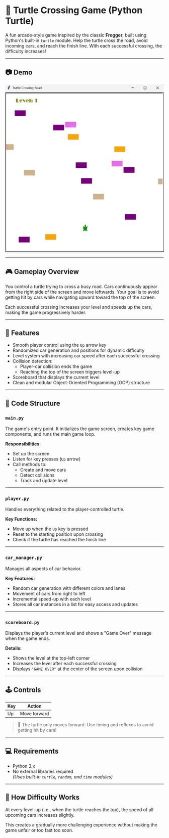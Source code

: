 # 🐢 Turtle Crossing Game (Python Turtle)

A fun arcade-style game inspired by the classic **Frogger**, built using Python's built-in `turtle` module. Help the turtle cross the road, avoid incoming cars, and reach the finish line. With each successful crossing, the difficulty increases!

---

## 📷 Demo

![Turtle Crossing Demo](assets/turtle-crossing-game.gif)

---

## 🎮 Gameplay Overview

You control a turtle trying to cross a busy road. Cars continuously appear from the right side of the screen and move leftwards. Your goal is to avoid getting hit by cars while navigating upward toward the top of the screen.

Each successful crossing increases your level and speeds up the cars, making the game progressively harder.

---

## 🚀 Features

- Smooth player control using the `Up` arrow key
- Randomized car generation and positions for dynamic difficulty
- Level system with increasing car speed after each successful crossing
- Collision detection:
  - Player-car collision ends the game
  - Reaching the top of the screen triggers level-up
- Scoreboard that displays the current level
- Clean and modular Object-Oriented Programming (OOP) structure

---

## 🧱 Code Structure

### `main.py`
The game's entry point. It initializes the game screen, creates key game components, and runs the main game loop.

**Responsibilities:**
- Set up the screen
- Listen for key presses (`Up` arrow)
- Call methods to:
  - Create and move cars
  - Detect collisions
  - Track and update level

---

### `player.py`
Handles everything related to the player-controlled turtle.

**Key Functions:**
- Move up when the `Up` key is pressed
- Reset to the starting position upon crossing
- Check if the turtle has reached the finish line

---

### `car_manager.py`
Manages all aspects of car behavior.

**Key Features:**
- Random car generation with different colors and lanes
- Movement of cars from right to left
- Incremental speed-up with each level
- Stores all car instances in a list for easy access and updates

---

### `scoreboard.py`
Displays the player's current level and shows a "Game Over" message when the game ends.

**Details:**
- Shows the level at the top-left corner
- Increases the level after each successful crossing
- Displays `"GAME OVER"` at the center of the screen upon collision

---

## 🕹 Controls

| Key | Action        |
|-----|---------------|
| Up  | Move forward  |

> 🚫 The turtle only moves forward. Use timing and reflexes to avoid getting hit by cars!

---

## 💻 Requirements

- Python 3.x
- No external libraries required  
  *(Uses built-in `turtle`, `random`, and `time` modules)*

---

## 🧠 How Difficulty Works

At every level-up (i.e., when the turtle reaches the top), the speed of all upcoming cars increases slightly.

This creates a gradually more challenging experience without making the game unfair or too fast too soon.
